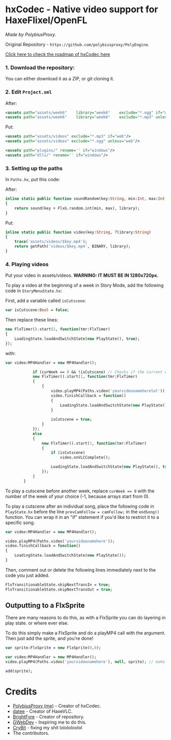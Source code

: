 # hxCodec - Native video support for HaxeFlixel/OpenFL
*Made by PolybiusProxy.*

Original Repository - `https://github.com/polybiusproxy/PolyEngine`.

[Click here to check the roadmap of hxCodec here](https://github.com/brightfyregit/Friday-Night-Funkin-Mp4-Video-Support/projects/1)
  
### 1. Download the repository:
You can either download it as a ZIP,
or git cloning it.

### 2. Edit `Project.xml`

After:

```xml
<assets path="assets/week6"    library="week6"    exclude="*.ogg" if="web"/>
<assets path="assets/week6"    library="week6"    exclude="*.mp3" unless="web"/>
```

Put:

```xml
<assets path="assets/videos" exclude="*.mp3" if="web"/>
<assets path="assets/videos" exclude="*.ogg" unless="web"/>

<assets path="plugins/" rename='' if="windows"/>
<assets path="dlls/" rename='' if="windows"/>
```

### 3. Setting up the paths

In `Paths.hx`, put this code:

After:
```haxe	
inline static public function soundRandom(key:String, min:Int, max:Int, ?library:String)
{
	return sound(key + FlxG.random.int(min, max), library);
}
```

Put:
```haxe
inline static public function video(key:String, ?library:String)
{
	trace('assets/videos/$key.mp4');
	return getPath('videos/$key.mp4', BINARY, library);
}
```

### 4. Playing videos

Put your video in assets/videos.
**WARNING: IT MUST BE IN 1280x720px.**

To play a video at the beginning of a week in Story Mode, add the following code in `StoryMenuState.hx`:

First, add a variable called `isCutscene`:

```haxe
var isCutscene:Bool = false;
```

Then replace these lines:

```haxe 
new FlxTimer().start(1, function(tmr:FlxTimer)
{
	LoadingState.loadAndSwitchState(new PlayState(), true);
});
```

with:

```haxe
var video:MP4Handler = new MP4Handler();

			if (curWeek == 0 && !isCutscene) // Checks if the current week is tutorial.
			new FlxTimer().start(1, function(tmr:FlxTimer)
			{
				{
					video.playMP4(Paths.video('yourvideonameherelol'));
					video.finishCallback = function()
					{
						LoadingState.loadAndSwitchState(new PlayState());
					}
					
					isCutscene = true;
				}
			});
			else
			{
				new FlxTimer().start(1, function(tmr:FlxTimer)
				{
					if (isCutscene)
						video.onVLCComplete();

					LoadingState.loadAndSwitchState(new PlayState(), true);
				});
			}
		}
```

To play a cutscene before another week, replace `curWeek == 0` with the number of the week of your choice (-1, because arrays start from 0).

To play a cutscene after an individual song, place the following code in `PlayState.hx` before the line `prevCamFollow = camFollow;` in the `endSong()` function. You can wrap it in an "if" statement if you'd like to restrict it to a specific song.

```haxe
var video:MP4Handler = new MP4Handler();

video.playMP4(Paths.video('yourvideonamehere'));
video.finishCallback = function()
{
	LoadingState.loadAndSwitchState(new PlayState());
}
```

Then, comment out or delete the following lines immediately next to the code you just added.

```haxe
FlxTransitionableState.skipNextTransIn = true;
FlxTransitionableState.skipNextTransOut = true;
```

## Outputting to a FlxSprite

There are many reasons to do this, as with a FlxSprite you can do layering in play state. or where ever else.

To do this simply make a FlxSprite and do a playMP4 call with the argument. Then just add the sprite, and you're done!


```haxe
var sprite:FlxSprite = new FlxSprite(0,0);

var video:MP4Handler = new MP4Handler();
video.playMP4(Paths.video('yourvideonamehere'), null, sprite); // make the transition null so it doesn't take you out of this state

add(sprite);
```

# Credits

- [PolybiusProxy (me)](https://github.com/polybiusproxy) - Creator of hxCodec.
- [datee]() - Creator of HaxeVLC.
- [BrightFyre](https://github.com/brightfyregit) - Creator of repository.
- [GWebDev](https://github.com/GrowtopiaFli) - Inspiring me to do this.
- [CryBit](https://github.com/CryBitDev) - fixing my shit lolololoolol
- The contributors.

